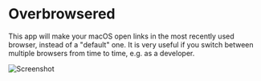 # Overbrowsered
This app will make your macOS open links in the most recently used browser, instead of a "default" one. It is very useful if you switch between multiple browsers from time to time, e.g. as a developer.

![Screenshot](https://i.imgur.com/W6RhZmQ.png)
